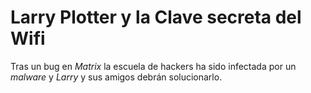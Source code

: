 # Larry Plotter y la Clave secreta del Wifi

Tras un bug en *Matrix* la escuela de hackers ha sido infectada por un *malware* y *Larry*
y sus amigos debrán solucionarlo.
